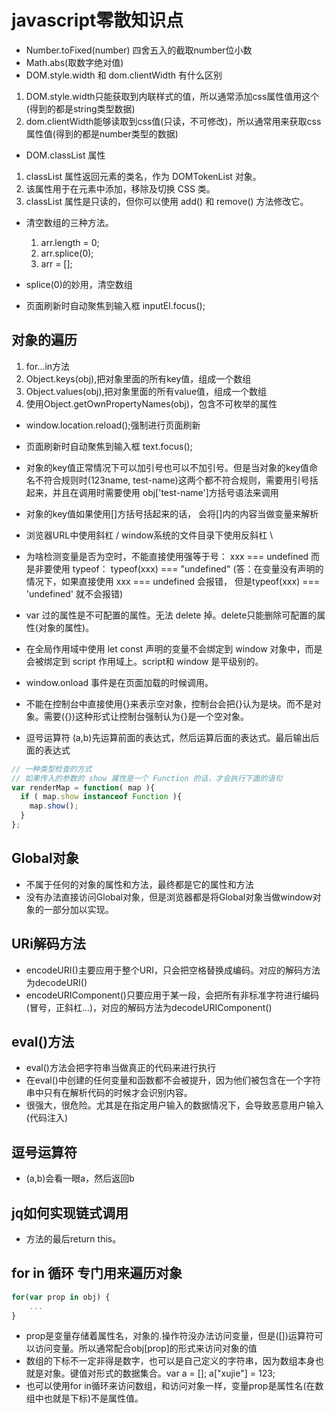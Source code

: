 <!--
 * @Author: x09898 coder_xujie@163.com
 * @Date: 2022-05-10 08:51:48
 * @LastEditors: x09898 coder_xujie@163.com
 * @FilePath: \HTML-CSS-Javascript-\待解决的知识点\Javascript 小知识点.md
 * @Description: JS涉及到的一些零散知识点
-->
# javascript零散知识点

* Number.toFixed(number) 四舍五入的截取number位小数
* Math.abs(取数字绝对值)
* DOM.style.width 和 dom.clientWidth 有什么区别
  
1. DOM.style.width只能获取到内联样式的值，所以通常添加css属性值用这个(得到的都是string类型数据)
2. dom.clientWidth能够读取到css值(只读，不可修改)，所以通常用来获取css属性值(得到的都是number类型的数据)

* DOM.classList 属性

1. classList 属性返回元素的类名，作为 DOMTokenList 对象。
2. 该属性用于在元素中添加，移除及切换 CSS 类。
3. classList 属性是只读的，但你可以使用 add() 和 remove() 方法修改它。
  
* 清空数组的三种方法。
    1. arr.length = 0;
    2. arr.splice(0);
    3. arr = [];

* splice(0)的妙用，清空数组
* 页面刷新时自动聚焦到输入框  inputEl.focus();

## 对象的遍历

1. for...in方法
2. Object.keys(obj),把对象里面的所有key值，组成一个数组
3. Object.values(obj),把对象里面的所有value值，组成一个数组
4. 使用Object.getOwnPropertyNames(obj)，包含不可枚举的属性

* window.location.reload();强制进行页面刷新

* 页面刷新时自动聚焦到输入框 text.focus();

* 对象的key值正常情况下可以加引号也可以不加引号。但是当对象的key值命名不符合规则时(123name, test-name)这两个都不符合规则，需要用引号括起来，并且在调用时需要使用 obj['test-name']方括号语法来调用

* 对象的key值如果使用[]方括号括起来的话， 会将[]内的内容当做变量来解析

* 浏览器URL中使用斜杠 /   window系统的文件目录下使用反斜杠 \

* 为啥检测变量是否为空时，不能直接使用强等于号： xxx === undefined 而是非要使用 typeof： typeof(xxx) === "undefined" (答：在变量没有声明的情况下，如果直接使用 xxx === undefined 会报错， 但是typeof(xxx) === 'undefined' 就不会报错)

* var 过的属性是不可配置的属性。无法 delete 掉。delete只能删除可配置的属性(对象的属性)。

* 在全局作用域中使用 let const 声明的变量不会绑定到 window 对象中，而是会被绑定到 script 作用域上。script和 window 是平级别的。

* window.onload 事件是在页面加载的时候调用。

* 不能在控制台中直接使用{}来表示空对象，控制台会把{}认为是块。而不是对象。需要({})这种形式让控制台强制认为{}是一个空对象。

* 逗号运算符 (a,b)先运算前面的表达式，然后运算后面的表达式。最后输出后面的表达式

```js
// 一种类型检查的方式
// 如果传入的参数的 show 属性是一个 Function 的话，才会执行下面的语句
var renderMap = function( map ){
  if ( map.show instanceof Function ){
    map.show();
  }
};
```

## Global对象

* 不属于任何的对象的属性和方法，最终都是它的属性和方法
* 没有办法直接访问Global对象，但是浏览器都是将Global对象当做window对象的一部分加以实现。

## URi解码方法

* encodeURI()主要应用于整个URI，只会把空格替换成编码。对应的解码方法为decodeURI()
* encodeURIComponent()只要应用于某一段，会把所有非标准字符进行编码(冒号，正斜杠...)，对应的解码方法为decodeURIComponent()

## eval()方法

* eval()方法会把字符串当做真正的代码来进行执行
* 在eval()中创建的任何变量和函数都不会被提升，因为他们被包含在一个字符串中只有在解析代码的时候才会识别内容。
* 很强大，很危险。尤其是在指定用户输入的数据情况下，会导致恶意用户输入(代码注入)

## 逗号运算符

* (a,b)会看一眼a，然后返回b

## jq如何实现链式调用

* 方法的最后return this。

## for in 循环 专门用来遍历对象

```javascript
for(var prop in obj) {
    ...
}

```

* prop是变量存储着属性名，对象的.操作符没办法访问变量，但是([])运算符可以访问变量。所以通常配合obj[prop]的形式来访问对象的值
* 数组的下标不一定非得是数字，也可以是自己定义的字符串，因为数组本身也就是对象。键值对形式的数据集合。var a = []; a["xujie"] = 123;
* 也可以使用for in循环来访问数组，和访问对象一样，变量prop是属性名(在数组中也就是下标)不是属性值。
